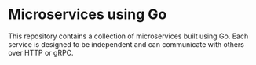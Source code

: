# Microservices using Go
This repository contains a collection of microservices built using Go. Each service is designed to be independent and can communicate with others over HTTP or gRPC.
